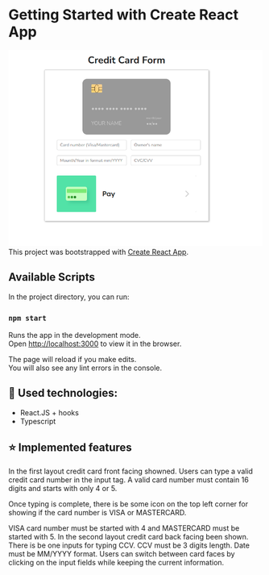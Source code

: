 # Getting Started with Create React App

![alt tag](./src/assets/prev.png)​
This project was bootstrapped with [Create React App](https://github.com/facebook/create-react-app).

## Available Scripts

In the project directory, you can run:

### `npm start`

Runs the app in the development mode.\
Open [http://localhost:3000](http://localhost:3000) to view it in the browser.

The page will reload if you make edits.\
You will also see any lint errors in the console.

## :hammer: Used technologies:

- React.JS + hooks
- Typescript

## :star: Implemented features

In the first layout credit card front facing showned. Users can type a valid credit card number in the input tag. A valid card number must contain 16 digits and starts with only 4 or 5.

Once typing is complete, there is be some icon on the top left corner for showing if the card number is
VISA or MASTERCARD.

VISA card number must be started with 4 and MASTERCARD must be started with 5.
In the second layout credit card back facing been shown. There is be one inputs for typing CCV. CCV must be 3 digits length. Date must be MM/YYYY format.
Users can switch between card faces by clicking on the input fields while keeping the current information.
